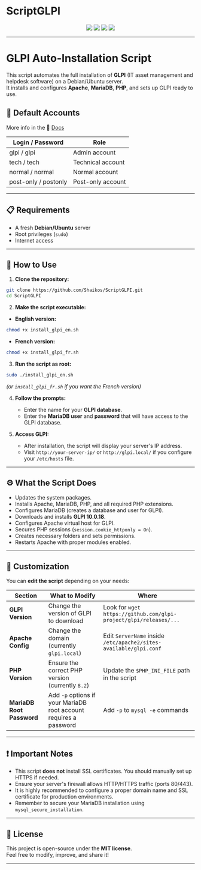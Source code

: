 # ScriptGLPI

<p align="center">
  <img src="https://img.shields.io/badge/Built%20with-Bash-1f425f?style=for-the-badge">
  <img src="https://img.shields.io/badge/License-MIT-green?style=for-the-badge">
  <img src="https://img.shields.io/badge/GLPI-10.0.18-blue?style=for-the-badge">
  <img src="https://img.shields.io/badge/OS-Debian%2FUbuntu-yellow?style=for-the-badge">
</p>

---

# GLPI Auto-Installation Script

This script automates the full installation of **GLPI** (IT asset management and helpdesk software) on a Debian/Ubuntu server.  
It installs and configures **Apache**, **MariaDB**, **PHP**, and sets up GLPI ready to use.

## 🧩 Default Accounts

More info in the 📄 [Docs](https://glpi-install.readthedocs.io/en/latest/install/wizard.html#end-of-installation)

| Login / Password     | Role               |
|----------------------|--------------------|
| glpi / glpi           | Admin account      |
| tech / tech           | Technical account  |
| normal / normal       | Normal account     |
| post-only / postonly  | Post-only account  |

---

## 📋 Requirements

- A fresh **Debian/Ubuntu** server
- Root privileges (`sudo`)
- Internet access

---

## 🚀 How to Use

1. **Clone the repository:**

```bash
git clone https://github.com/Shaikos/ScriptGLPI.git
cd ScriptGLPI
```

2. **Make the script executable:**

- **English version:**

```bash
chmod +x install_glpi_en.sh
```

- **French version:**

```bash
chmod +x install_glpi_fr.sh
```

3. **Run the script as root:**

```bash
sudo ./install_glpi_en.sh
```
*(or `install_glpi_fr.sh` if you want the French version)*

4. **Follow the prompts:**
   - Enter the name for your **GLPI database**.
   - Enter the **MariaDB user** and **password** that will have access to the GLPI database.

5. **Access GLPI:**
   - After installation, the script will display your server's IP address.
   - Visit `http://your-server-ip/` or `http://glpi.local/` if you configure your `/etc/hosts` file.

---

## ⚙️ What the Script Does

- Updates the system packages.
- Installs Apache, MariaDB, PHP, and all required PHP extensions.
- Configures MariaDB (creates a database and user for GLPI).
- Downloads and installs **GLPI 10.0.18**.
- Configures Apache virtual host for GLPI.
- Secures PHP sessions (`session.cookie_httponly = On`).
- Creates necessary folders and sets permissions.
- Restarts Apache with proper modules enabled.

---

## 🔧 Customization

You can **edit the script** depending on your needs:

| Section               | What to Modify                                                        | Where                                                  |
|------------------------|------------------------------------------------------------------------|--------------------------------------------------------|
| **GLPI Version**       | Change the version of GLPI to download                                | Look for `wget https://github.com/glpi-project/glpi/releases/...` |
| **Apache Config**      | Change the domain (currently `glpi.local`)                             | Edit `ServerName` inside `/etc/apache2/sites-available/glpi.conf` |
| **PHP Version**        | Ensure the correct PHP version (currently `8.2`)                      | Update the `$PHP_INI_FILE` path in the script          |
| **MariaDB Root Password** | Add `-p` options if your MariaDB root account requires a password | Add `-p` to `mysql -e` commands                       |

---

## ❗ Important Notes

- This script **does not** install SSL certificates. You should manually set up HTTPS if needed.
- Ensure your server's firewall allows HTTP/HTTPS traffic (ports 80/443).
- It is highly recommended to configure a proper domain name and SSL certificate for production environments.
- Remember to secure your MariaDB installation using `mysql_secure_installation`.

---

## 📜 License

This project is open-source under the **MIT license**.  
Feel free to modify, improve, and share it!

---
